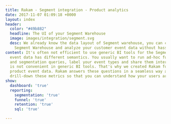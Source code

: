 ```yaml
---
title: Rakam - Segment integration - Product analytics
date: 2017-11-07 01:09:18 +0000
layout: index
header:
  color: "#49b882"
  headline: The UI of your Segment Warehouse
  image: images/integration/segment.svg
  desc: We already know the data layout of Segment warehouse, you can connect to your
    Segment Warehouse and analyze your customer event data without hassle.
content: It's often not efficient to use generic BI tools for the Segment data because
  event data has different semantics. You usually want to run ad-hoc funnel, retention
  and segmentation queries, label your event types and share them internally which
  is not convenient in generic BI tools. That's why we created Rakam for just the
  product event data. Rakam answers these questions in a seamless way and lets you
  drill-down these metrics so that you can understand how your users are behaving.
show:
  dashboard: 'true'
  reporting:
    segmentation: 'true'
    funnel: 'true'
    retention: 'true'
    sql: 'true'

---
```

